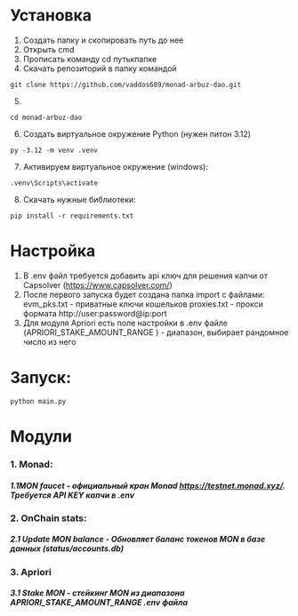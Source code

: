 
# Установка

1. Создать папку и скопировать путь до нее
2. Открыть cmd
3. Прописать команду
cd путькпапке
4. Скачать репозиторий в папку командой
```
git clone https://github.com/vaddos689/monad-arbuz-dao.git
```
5. 
```
cd monad-arbuz-dao
```
6. Создать виртуальное окружение Python (нужен питон 3.12)
```
py -3.12 -m venv .venv
```
7. Активируем виртуальное окружение (windows):
```
.venv\Scripts\activate
```
8. Скачать нужные библиотеки:
```
pip install -r requirements.txt
```
# Настройка
1. В .env файл требуется добавить api ключ для решения капчи от Capsolver (https://www.capsolver.com/)
2. После первого запуска будет создана папка import с файлами:
evm_pks.txt - приватные ключи кошельков
proxies.txt - прокси формата http://user:password@ip:port
3. Для модуля Apriori есть поле настройки в .env файле (APRIORI_STAKE_AMOUNT_RANGE ) - диапазон, выбирает рандомное число из него

# Запуск:
```
python main.py
```
# Модули
### 1. Monad: 
##### 1.1MON faucet - официальный кран Monad https://testnet.monad.xyz/. Требуется API KEY капчи в .env
### 2. OnChain stats:
##### 2.1 Update MON balance - Обновляет баланс токенов MON в базе данных (status/accounts.db)
### 3. Apriori
#####	3.1 Stake MON - стейкинг MON из диапазона  APRIORI_STAKE_AMOUNT_RANGE  .env файла
